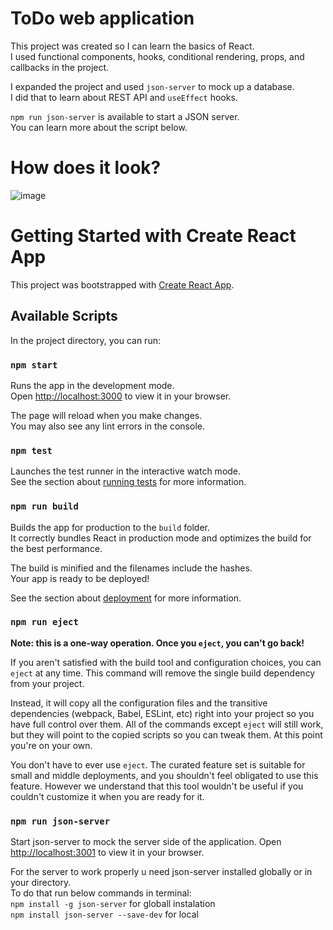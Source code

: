 # ToDo web application

This project was created so I can learn the basics of React.\
I used functional components, hooks, conditional rendering, props, and callbacks in the project.

I expanded the project and used `json-server` to mock up a database.\
I did that to learn about REST API and `useEffect` hooks.

`npm run json-server` is available to start a JSON server.\
You can learn more about the script below.

# How does it look?

![image](https://github.com/user-attachments/assets/e08ee65f-81ad-4219-8e81-4a184ea8b5ce)


# Getting Started with Create React App

This project was bootstrapped with [Create React App](https://github.com/facebook/create-react-app).

## Available Scripts

In the project directory, you can run:

### `npm start`

Runs the app in the development mode.\
Open [http://localhost:3000](http://localhost:3000) to view it in your browser.

The page will reload when you make changes.\
You may also see any lint errors in the console.

### `npm test`

Launches the test runner in the interactive watch mode.\
See the section about [running tests](https://facebook.github.io/create-react-app/docs/running-tests) for more information.

### `npm run build`

Builds the app for production to the `build` folder.\
It correctly bundles React in production mode and optimizes the build for the best performance.

The build is minified and the filenames include the hashes.\
Your app is ready to be deployed!

See the section about [deployment](https://facebook.github.io/create-react-app/docs/deployment) for more information.

### `npm run eject`

**Note: this is a one-way operation. Once you `eject`, you can't go back!**

If you aren't satisfied with the build tool and configuration choices, you can `eject` at any time. This command will remove the single build dependency from your project.

Instead, it will copy all the configuration files and the transitive dependencies (webpack, Babel, ESLint, etc) right into your project so you have full control over them. All of the commands except `eject` will still work, but they will point to the copied scripts so you can tweak them. At this point you're on your own.

You don't have to ever use `eject`. The curated feature set is suitable for small and middle deployments, and you shouldn't feel obligated to use this feature. However we understand that this tool wouldn't be useful if you couldn't customize it when you are ready for it.

### `npm run json-server`

Start json-server to mock the server side of the application.
Open [http://localhost:3001](http://localhost:3001) to view it in your browser.

For the server to work properly u need json-server installed globally or in your directory.\
To do that run below commands in terminal:\
`npm install -g json-server` for globall instalation\
`npm install json-server --save-dev` for local

